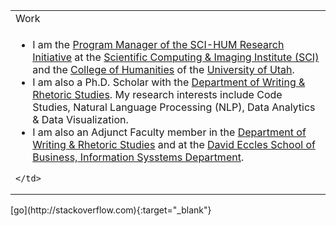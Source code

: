 <table>
  <tr>
    <td valign="top" width="99%">
      Work
    </td>
  </tr>
  <tr>
    <td valign="top" width="99%">
      <ul>
        <li>I am the <a href="http://sci-hum.org" target="_blank">Program Manager of the SCI-HUM Research Initiative</a> at the <a href="https://www.sci.utah.edu/" target="_blank">Scientific Computing & Imaging Institute (SCI)</a> and the <a href="https://humanities.utah.edu/" target="_blank">College of Humanities</a> of the <a href="https://www.utah.edu/" target="_blank">University of Utah</a>.
        <li>I am also a Ph.D. Scholar with the <a href="https://writing.utah.edu" target="_blank">Department of Writing & Rhetoric Studies</a>. My research interests include Code Studies, Natural Language Processing (NLP), Data Analytics & Data Visualization.
        <li>I am also an Adjunct Faculty member in the <a href="https://writing.utah.edu" target="_blank">Department of Writing & Rhetoric Studies</a> and at the <a href="https://eccles.utah.edu/" target="_blank">David Eccles School of Business, Information Sysstems Department</a>.
      </ul>
      
      
      
    </td>
  </tr>
</table>
[go](http://stackoverflow.com){:target="_blank"}
